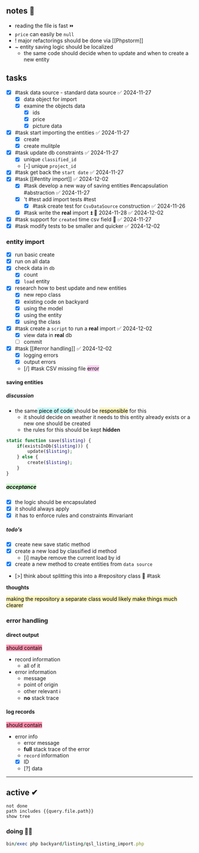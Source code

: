## notes 📔
- reading the file is fast ⏩
- `price` can easily be `null`
- ! major refactorings should be done via [[Phpstorm]]
- ~ entity saving logic should be localized
	- the same code should decide when to update and when to create a new entity

## tasks
- [x] #task data source - standard data source ✅ 2024-11-27
	- [x] data object for import
	- [x] examine the objects data
		- [x] ids
		- [x] price
		- [x] picture data
- [x] #task start importing the entities ✅ 2024-11-27
	- [x] create
	- [x] create mulitple
- [x] #task update db constraints ✅ 2024-11-27
	- [x] unique `classified_id`
	- [-] unique `project_id`
- [x] #task get back the `start date` ✅ 2024-11-27
- [x] #task [[#entity import]] ✅ 2024-12-02
	- [x] #task develop a new way of saving entities #encapsulation #abstraction ✅ 2024-11-27
	- [x] 't #test add import tests #test
		- [x] #task create test for `CsvDataSource` construction ✅ 2024-11-26
	- [x] #task write the **real** import ⏫ 📅 2024-11-28 ✅ 2024-12-02
- [x] #task support for `created` time csv field 🔼 ✅ 2024-11-27
- [x] #task modify tests to be smaller and quicker ✅ 2024-12-02

### entity import
- [x] run basic create
- [x] run on all data
- [x] check data in `db`
	- [x] count
	- [x] `load` entity
- [x] research how to best update  and new entities
	- [x] new repo class
	- [x] existing code on backyard
	- [x] using the model
	- [x] using the entity
	- [x] using the class
- [x] #task create a `script` to run a **real** import ✅ 2024-12-02
	- [x] view data in **real** db
	- [ ] commit
- [x] #task [[#error handling]] ✅ 2024-12-02
	- [x] logging errors
	- [x] output errors
	- [/] #task CSV missing file <mark style="background: #FFB8EBA6;">error</mark>

#### saving entities

##### discussion 
- the same<mark style="background: #ABF7F7A6;"> piece of code </mark>should be <mark style="background: #FFF3A3A6;">responsible</mark> for this
	- it should decide on weather it needs to this entity already exists or a new one should be created
	- the rules for this should be kept **hidden**
```php
static function save($listing) {
	if(existsInDb($listing))) {
		update($listing);
	} else {
		create($listing);
	}
}
```

##### **<mark style="background: #BBFABBA6;">acceptance</mark>**
- [x] the logic should be encapsulated
- [x] it should always apply
- [x] it has to enforce rules and constraints #invariant
##### todo's
- [x] create new save static method
- [x] create a new load by classified id method
	- [i] maybe remove the current load by id
- [x] create a new method to create entities from `data source`
- [>] think about splitting this into a #repository class 🤔 #task

**thoughts**

<mark style="background: #FFF3A3A6;">making the repository a separate class would likely make things much clearer</mark>

### error handling

#### direct output
<mark style="background: #FF5582A6;">should contain</mark>
- record information
	- all of it
- error information
	- message
	- point of origin
	- other relevant ℹ
	- **no** stack trace

#### log records
<mark style="background: #FF5582A6;">should contain</mark>
- error info
	- error message
	- **full** stack trace of the error
	- `record` information
	- [x] ID
	- [?] data

---
## active ✔
```tasks
not done
path includes {{query.file.path}}
show tree
```

### doing 👨‍🏭
```rb
bin/exec php backyard/listing/qsl_listing_import.php
```
